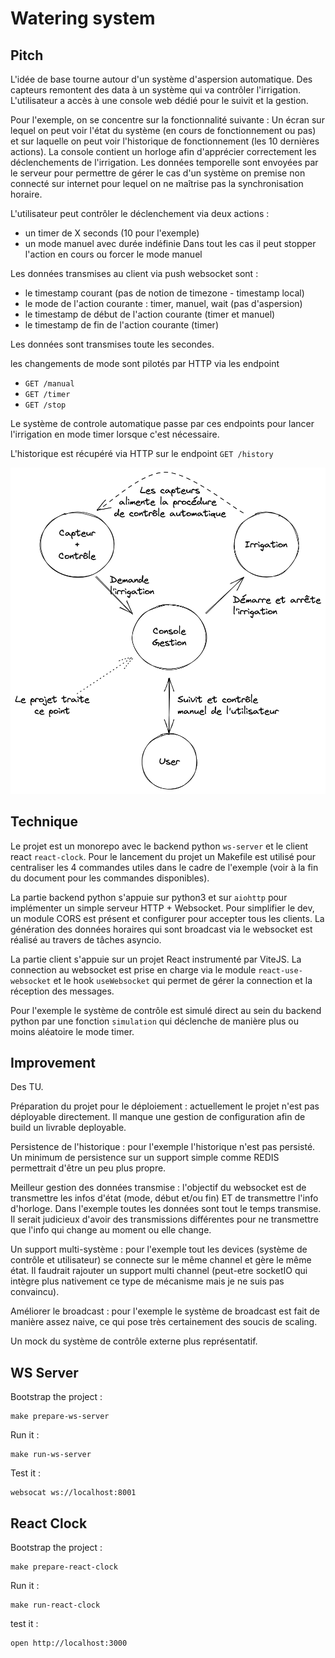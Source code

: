 # Watering system

## Pitch

L'idée de base tourne autour d'un système d'aspersion automatique. Des capteurs remontent
des data à un système qui va contrôler l'irrigation. L'utilisateur a accès à une console web dédié pour le suivit et la gestion.

Pour l'exemple, on se concentre sur la fonctionnalité suivante :
Un écran sur lequel on peut voir l'état du système (en cours de fonctionnement ou pas) et sur laquelle on
peut voir l'historique de fonctionnement (les 10 dernières actions).
La console contient un horloge afin d'apprécier correctement les déclenchements de l'irrigation.
Les données temporelle sont envoyées par le serveur pour permettre de gérer le cas
d'un système on premise non connecté sur internet pour lequel on ne maîtrise pas la synchronisation horaire.

L'utilisateur peut contrôler le déclenchement via deux actions :
- un timer de X seconds (10 pour l'exemple)
- un mode manuel avec durée indéfinie
  Dans tout les cas il peut stopper l'action en cours ou forcer le mode manuel

Les données transmises au client via push websocket sont :
- le timestamp courant (pas de notion de timezone - timestamp local)
- le mode de l'action courante : timer, manuel, wait (pas d'aspersion)
- le timestamp de début de l'action courante (timer et manuel)
- le timestamp de fin de l'action courante (timer)

Les données sont transmises toute les secondes.

les changements de mode sont pilotés par HTTP via les endpoint
- `GET /manual`
- `GET /timer`
- `GET /stop`

Le système de controle automatique passe par ces endpoints pour lancer l'irrigation en mode timer lorsque c'est nécessaire.

L'historique est récupéré via HTTP sur le endpoint `GET /history`

![](schema.png)

## Technique

Le projet est un monorepo avec le backend python `ws-server` et le client react `react-clock`.
Pour le lancement du projet un Makefile est utilisé pour centraliser les 4 commandes utiles dans le cadre de l'exemple
(voir à la fin du document pour les commandes disponibles).

La partie backend python s'appuie sur python3 et sur `aiohttp` pour implémenter un simple serveur HTTP + Websocket.
Pour simplifier le dev, un module CORS est présent et configurer pour accepter tous les clients.
La génération des données horaires qui sont broadcast via le websocket est réalisé au travers de tâches asyncio.

La partie client s'appuie sur un projet React instrumenté par ViteJS. La connection au websocket est prise en charge via 
le module `react-use-websocket` et le hook `useWebsocket` qui permet de gérer la connection et la réception des messages.

Pour l'exemple le système de contrôle est simulé direct au sein du backend python par une fonction `simulation` qui déclenche
de manière plus ou moins aléatoire le mode timer.


## Improvement

Des TU.

Préparation du projet pour le déploiement : actuellement le projet n'est pas déployable directement. Il manque une gestion de
configuration afin de build un livrable deployable.

Persistence de l'historique : pour l'exemple l'historique n'est pas persisté. Un minimum de persistence sur un support simple comme REDIS
permettrait d'être un peu plus propre.

Meilleur gestion des données transmise : l'objectif du websocket est de transmettre les infos d'état (mode, début et/ou fin) ET
de transmettre l'info d'horloge. Dans l'exemple toutes les données sont tout le temps transmise.
Il serait judicieux d'avoir des transmissions différentes pour ne transmettre que l'info qui change au moment ou elle change.

Un support multi-système : pour l'exemple tout les devices (système de contrôle et utilisateur) se connecte sur le même channel et
gère le même état.
Il faudrait rajouter un support multi channel (peut-etre socketIO qui intègre plus nativement ce type de mécanisme mais je ne suis pas convaincu).

Améliorer le broadcast : pour l'exemple le système de broadcast est fait de manière assez naive, ce qui pose très certainement des soucis de scaling.

Un mock du système de contrôle externe plus représentatif.

## WS Server

Bootstrap the project :
```shell
make prepare-ws-server
```
Run it :
```shell
make run-ws-server
```

Test it :
```shell
websocat ws://localhost:8001
```

## React Clock

Bootstrap the project :
```shell
make prepare-react-clock
```

Run it :
```shell
make run-react-clock
```

test it :
```shell
open http://localhost:3000
```
